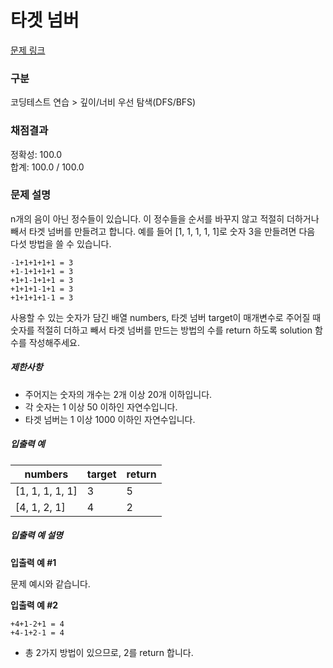 # 타겟 넘버

[문제 링크](https://school.programmers.co.kr/learn/courses/30/lessons/43165)

### 구분

코딩테스트 연습 > 깊이/너비 우선 탐색(DFS/BFS)

### 채점결과

정확성: 100.0 <br/>
합계: 100.0 / 100.0

### 문제 설명

<p>n개의 음이 아닌 정수들이 있습니다. 이 정수들을 순서를 바꾸지 않고 적절히 더하거나 빼서 타겟 넘버를 만들려고 합니다. 예를 들어 [1, 1, 1, 1, 1]로 숫자 3을 만들려면 다음 다섯 방법을 쓸 수 있습니다.</p>

<div class="highlight"><pre class="codehilite"><code>-1+1+1+1+1 = 3
+1-1+1+1+1 = 3
+1+1-1+1+1 = 3
+1+1+1-1+1 = 3
+1+1+1+1-1 = 3
</code></pre></div>

<p>사용할 수 있는 숫자가 담긴 배열 numbers, 타겟 넘버 target이 매개변수로 주어질 때 숫자를 적절히 더하고 빼서 타겟 넘버를 만드는 방법의 수를 return 하도록 solution 함수를 작성해주세요.</p>

<h5>제한사항</h5>

<ul>
<li>주어지는 숫자의 개수는 2개 이상 20개 이하입니다.</li>
<li>각 숫자는 1 이상 50 이하인 자연수입니다.</li>
<li>타겟 넘버는 1 이상 1000 이하인 자연수입니다.</li>
</ul>

<h5>입출력 예</h5>

<table class="table">
        <thead>
                <tr>
                        <th>numbers</th>
                        <th>target</th>
                        <th>return</th>
                </tr>
        </thead>
        <tbody>
                <tr>
                        <td>[1, 1, 1, 1, 1]</td>
                        <td>3</td>
                        <td>5</td>
                </tr>
                <tr>
                        <td>[4, 1, 2, 1]</td>
                        <td>4</td>
                        <td>2</td>
                </tr>
        </tbody>
</table>

<h5>입출력 예 설명</h5>

<p><strong>입출력 예 #1</strong></p>

<p>문제 예시와 같습니다.</p>

<p><strong>입출력 예 #2</strong></p>

<div class="highlight"><pre class="codehilite"><code>+4+1-2+1 = 4
+4-1+2-1 = 4
</code></pre></div>

<ul>
<li>총 2가지 방법이 있으므로, 2를 return 합니다.</li>
</ul>
